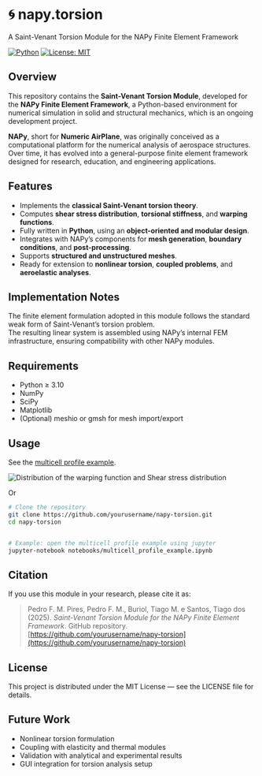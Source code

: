 # 🌀 napy.torsion

A Saint-Venant Torsion Module for the NAPy Finite Element Framework

[![Python](https://img.shields.io/badge/Python-3.10%2B-blue)](https://www.python.org/)
[![License: MIT](https://img.shields.io/badge/License-MIT-green)](LICENSE)

## Overview
This repository contains the **Saint-Venant Torsion Module**, developed for the **NAPy Finite Element Framework**, a Python-based environment for numerical simulation in solid and structural mechanics, which is an ongoing development project.


**NAPy**, short for **Numeric AirPlane**, was originally conceived as a computational platform for the numerical analysis of aerospace structures. Over time, it has evolved into a general-purpose finite element framework designed for research, education, and engineering applications.

## Features
- Implements the **classical Saint-Venant torsion theory**.  
- Computes **shear stress distribution**, **torsional stiffness**, and **warping functions**.  
- Fully written in **Python**, using an **object-oriented and modular design**.  
- Integrates with NAPy’s components for **mesh generation**, **boundary conditions**, and **post-processing**.  
- Supports **structured and unstructured meshes**.  
- Ready for extension to **nonlinear torsion**, **coupled problems**, and **aeroelastic analyses**.

## Implementation Notes
The finite element formulation adopted in this module follows the standard weak form of Saint-Venant’s torsion problem.  
The resulting linear system is assembled using NAPy’s internal FEM infrastructure, ensuring compatibility with other NAPy modules.

## Requirements
- Python ≥ 3.10  
- NumPy  
- SciPy  
- Matplotlib  
- (Optional) meshio or gmsh for mesh import/export

## Usage

See the [multicell profile example](https://github.com/tiagoburiol/napy.torsion/blob/main/notebooks/multicell_profile_example.ipynb).

![Distribution of the warping function and Shear stress distribution](https://github.com/tiagoburiol/napy.torsion/blob/main/imagens/fig1_readme.png?raw=true)


Or

```bash
# Clone the repository
git clone https://github.com/yourusername/napy-torsion.git
cd napy-torsion


# Example: open the multicell profile example using jupyter
jupyter-notebook notebooks/multicell_profile_example.ipynb
```

## Citation
If you use this module in your research, please cite it as:

> Pedro F. M. Pires, Pedro F. M., Buriol, Tiago M. e Santos, Tiago dos (2025). *Saint-Venant Torsion Module for the NAPy Finite Element Framework*. GitHub repository.  
> [https://github.com/yourusername/napy-torsion](https://github.com/yourusername/napy-torsion)

## License

This project is distributed under the MIT License — see the LICENSE
 file for details.

## Future Work

- Nonlinear torsion formulation
- Coupling with elasticity and thermal modules
- Validation with analytical and experimental results
- GUI integration for torsion analysis setup
